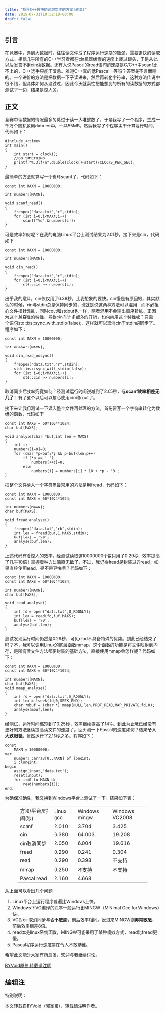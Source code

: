 ```yaml
---
title: "探寻C++最快的读取文件的方案[转载]"
date: 2019-07-31T10:32:18+08:00
draft: false
---
```

<!-- wp:heading -->
<h2>引言</h2>
<!-- /wp:heading -->

<!-- wp:paragraph -->
<p>在竞赛中，遇到大数据时，往往读文件成了程序运行速度的瓶颈，需要更快的读取方式。相信几乎所有的C++学习者都在cin机器缓慢的速度上栽过跟头，于是从此以后发誓不用cin读数据。还有人说Pascal的read语句的速度是C/C++中scanf比不上的，C++选手只能干着急。难道C++真的低Pascal一等吗？答案是不言而喻的。一个进阶的方法是把数据一下子读进来，然后再转化字符串，这种方法传说中很不错，但具体如何从没试过，因此今天就索性把能想到的所有的读数据的方式都测试了一边，结果是惊人的。</p>
<!-- /wp:paragraph -->
<!--more-->
<!-- wp:paragraph -->
<h2>正文</h2>
<p>竞赛中读数据的情况最多的莫过于读一大堆整数了，于是我写了一个程序，生成一千万个随机数到data.txt中，一共55MB。然后我写了个程序主干计算运行时间，代码如下：</p>
<!-- /wp:paragraph -->

<!-- wp:code -->
<pre class="wp-block-code"><code>#include &lt;ctime>
int main()
{
    int start = clock();
    //DO SOMETHING
    printf("%.3lf\n",double(clock()-start)/CLOCKS_PER_SEC);
}
</code></pre>
<!-- /wp:code -->

<!-- wp:paragraph -->
<p>最简单的方法就算写一个循环scanf了，代码如下：</p>
<!-- /wp:paragraph -->

<!-- wp:code -->
<pre class="wp-block-code"><code>const int MAXN = 10000000;

int numbers[MAXN];

void scanf_read()
{
    freopen("data.txt","r",stdin);
    for (int i=0;i&lt;MAXN;i++)
        scanf("%d",&amp;numbers[i]);
}
</code></pre>
<!-- /wp:code -->

<!-- wp:paragraph -->
<p>可是效率如何呢？在我的电脑Linux平台上测试结果为2.01秒。接下来是cin，代码如下</p>
<!-- /wp:paragraph -->

<!-- wp:code -->
<pre class="wp-block-code"><code>const int MAXN = 10000000;

int numbers[MAXN];

void cin_read()
{
    freopen("data.txt","r",stdin);
    for (int i=0;i&lt;MAXN;i++)
        std::cin >> numbers[i];
}
</code></pre>
<!-- /wp:code -->

<!-- wp:paragraph -->
<p>出乎我的意料，cin仅仅用了6.38秒，比我想象的要快。cin慢是有原因的，其实默认的时候，cin与stdin总是保持同步的，也就是说这两种方法可以混用，而不必担心文件指针混乱，同时cout和stdout也一样，两者混用不会输出顺序错乱。正因为这个兼容性的特性，导致cin有许多额外的开销，如何禁用这个特性呢？只需一个语句std::ios::sync_with_stdio(false);，这样就可以取消cin于stdin的同步了。程序如下：</p>
<!-- /wp:paragraph -->

<!-- wp:code -->
<pre class="wp-block-code"><code>const int MAXN = 10000000;

int numbers[MAXN];

void cin_read_nosync()
{
    freopen("data.txt","r",stdin);
    std::ios::sync_with_stdio(false);
    for (int i=0;i&lt;MAXN;i++)
        std::cin >> numbers[i];
}
</code></pre>
<!-- /wp:code -->

<!-- wp:paragraph -->
<p>取消同步后效率究竟如何？经测试运行时间锐减到了2.05秒，<strong>与scanf效率相差无几了</strong>！有了这个以后可以放心使用cin和cout了。</p>
<!-- /wp:paragraph -->

<!-- wp:paragraph -->
<p>接下来让我们测试一下读入整个文件再处理的方法，首先要写一个字符串转化为数组的函数，代码如下</p>
<!-- /wp:paragraph -->

<!-- wp:code -->
<pre class="wp-block-code"><code>const int MAXS = 60*1024*1024;
char buf[MAXS];

void analyse(char *buf,int len = MAXS)
{
    int i;
    numbers[i=0]=0;
    for (char *p=buf;*p &amp;&amp; p-buf&lt;len;p++)
        if (*p == ' ')
            numbers[++i]=0;
        else
            numbers[i] = numbers[i] * 10 + *p - '0';
}
</code></pre>
<!-- /wp:code -->

<!-- wp:paragraph -->
<p>把整个文件读入一个字符串最常用的方法是用fread，代码如下：</p>
<!-- /wp:paragraph -->

<!-- wp:code -->
<pre class="wp-block-code"><code>const int MAXN = 10000000;
const int MAXS = 60*1024*1024;

int numbers[MAXN];
char buf[MAXS];

void fread_analyse()
{
    freopen("data.txt","rb",stdin);
    int len = fread(buf,1,MAXS,stdin);
    buf[len] = '\0';
    analyse(buf,len);
}
</code></pre>
<!-- /wp:code -->

<!-- wp:paragraph -->
<p>上述代码有着惊人的效率，经测试读取这10000000个数只用了0.29秒，效率提高了几乎10倍！掌握着种方法简直无敌了，不过，我记得fread是封装过的read，如果直接使用read，是不是更快呢？代码如下：</p>
<!-- /wp:paragraph -->

<!-- wp:code -->
<pre class="wp-block-code"><code>const int MAXN = 10000000;
const int MAXS = 60*1024*1024;

int numbers[MAXN];
char buf[MAXS];

void read_analyse()
{
    int fd = open("data.txt",O_RDONLY);
    int len = read(fd,buf,MAXS);
    buf[len] = '\0';
    analyse(buf,len);
}
</code></pre>
<!-- /wp:code -->

<!-- wp:paragraph -->
<p>测试发现运行时间仍然是0.29秒，可见read不具备特殊的优势。到此已经结束了吗？不，我可以调用Linux的底层函数mmap，这个函数的功能是将文件映射到内存，是所有读文件方法都要封装的基础方法，直接使用mmap会怎样呢？代码如下：</p>
<!-- /wp:paragraph -->

<!-- wp:code -->
<pre class="wp-block-code"><code>const int MAXN = 10000000;
const int MAXS = 60*1024*1024;

int numbers[MAXN];
char buf[MAXS];
void mmap_analyse()
{
    int fd = open("data.txt",O_RDONLY);
    int len = lseek(fd,0,SEEK_END);
    char *mbuf = (char *) mmap(NULL,len,PROT_READ,MAP_PRIVATE,fd,0);    
    analyse(mbuf,len);
}
</code></pre>
<!-- /wp:code -->

<!-- wp:paragraph -->
<p>经测试，运行时间缩短到了0.25秒，效率继续提高了14%。到此为止我已经没有更好的方法继续提高读文件的速度了。回头测一下Pascal的速度如何？结果<strong>令人大跌眼镜</strong>，居然运行了2.16秒之多。程序如下：</p>
<!-- /wp:paragraph -->

<!-- wp:code -->
<pre class="wp-block-code"><code>const
    MAXN = 10000000;
var
    numbers :array[0..MAXN] of longint;
    i :longint;
begin
    assign(input,'data.txt');
    reset(input);
    for i:=0 to MAXN do
        read(numbers[i]);
end.
</code></pre>
<!-- /wp:code -->

<!-- wp:paragraph -->
<p>为确保准确性，我又换到Windows平台上测试了一下。结果如下表：</p>
<!-- /wp:paragraph -->

<!-- wp:table -->
<figure class="wp-block-table"><table class=""><tbody><tr><td>方法/平台/时间(秒)</td><td>Linux gcc</td><td>Windows mingw</td><td>Windows VC2008</td></tr><tr><td>scanf</td><td>2.010</td><td>3.704</td><td>3.425</td></tr><tr><td>cin</td><td>6.380</td><td>64.003</td><td>19.208</td></tr><tr><td>cin取消同步</td><td>2.050</td><td>6.004</td><td>19.616</td></tr><tr><td>fread</td><td>0.290</td><td>0.241</td><td>0.304</td></tr><tr><td>read</td><td>0.290</td><td>0.398</td><td>不支持</td></tr><tr><td>mmap</td><td>0.250</td><td>不支持</td><td>不支持</td></tr><tr><td>Pascal read</td><td>2.160</td><td>4.668</td><td></td></tr></tbody></table></figure>
<!-- /wp:table -->

<!-- wp:paragraph -->
<p>从上面可以看出几个问题</p>
<!-- /wp:paragraph -->

<!-- wp:list {"ordered":true} -->
<ol><li>Linux平台上运行程序普遍比Windows上快。</li><li>Windows下VC编译的程序一般运行比MINGW（MINimal Gcc for Windows）快。</li><li>VC对cin取消同步与否<strong>不敏感</strong>，前后效率相同。反过来MINGW则<strong>非常敏感</strong>，前后效率相差8倍。</li><li>read本是linux系统函数，MINGW可能采用了某种模拟方式，read比fread更慢。</li><li>Pascal程序运行速度实在令人不敢恭维。</li></ol>
<!-- /wp:list -->

<!-- wp:paragraph -->
<p>希望此文能对大家有所启发，欢迎与我继续讨论。</p>
<!-- /wp:paragraph -->

<!-- wp:paragraph -->
<p><a href="https://www.byvoid.com/">BYVoid原创 转载请注明</a></p>
<!-- /wp:paragraph -->

<!-- wp:heading -->
<h2>编辑注</h2>
<!-- /wp:heading -->

<!-- wp:paragraph -->
<p>特别说明：</p>
<!-- /wp:paragraph -->

<!-- wp:paragraph -->
<p>本文转载自BYVoid（郭家宝），转载请注明作者。</p>
<!-- /wp:paragraph -->
